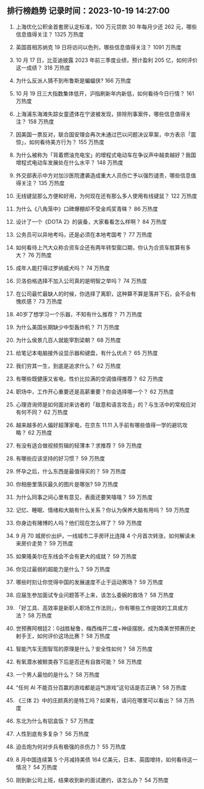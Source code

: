 
## 排行榜趋势 记录时间：2023-10-19 14:27:00
  
  1. 上海优化公积金首套房认定标准，100 万元贷款 30 年每月少还 262 元，哪些信息值得关注？ 1325 万热度
    
  2. 英国首相苏纳克 19 日将访问以色列，哪些信息值得关注？ 1091 万热度
    
  3. 10 月 17 日，比亚迪披露 2023 年前三季度业绩，预计盈利 205 亿，如何评价这一成绩？ 318 万热度
    
  4. 为什么反派人猜不到布鲁斯是蝙蝠侠? 166 万热度
    
  5. 10 月 19 日三大指数集体低开，沪指刷新年内新低，如何看待今日行情？ 161 万热度
    
  6. 上海浦东海滩失踪女童遗体在宁波被发现，排除刑事案件，哪些信息值得关注？ 158 万热度
    
  7. 因美国一票反对，联合国安理会再次未通过巴以问题决议草案，中方表示「震惊」，如何看待美方行为？ 155 万热度
    
  8. 为什么被称为「背着燃油充电宝」的增程式电动车在争议声中越卖越好？我国增程式电动车发展处在什么水平？ 148 万热度
    
  9. 外交部表示中方对加沙医院遭袭造成重大人员伤亡予以强烈谴责，哪些信息值得关注？ 135 万热度
    
  10. 无线键鼠那么方便和好用，为何现在还有那么多人使用有线键鼠？ 122 万热度
    
  11. 为什么《八角笼中》口碑爆棚却不受金鸡奖青睐？ 86 万热度
    
  12. 设计了一个《DOTA 2》的装备，大家看看怎么样啊？ 84 万热度
    
  13. 公务员可以异地考吗，还是必须在本地考国考？ 77 万热度
    
  14. 如何看待上汽大众称合资车企还有两年转型窗口期，你认为合资车胜算有多大？ 76 万热度
    
  15. 成年人能打得过罗纳威犬吗？ 74 万热度
    
  16. 贝洛伯格选择不加入公司真的是明智之举吗？ 74 万热度
    
  17. 在公司最忙最缺人的时候，你选择了离职，这种算不算是落井下石，会不会有愧疚感？ 73 万热度
    
  18. 40岁了想学习一个乐器，不知有什么推荐？ 71 万热度
    
  19. 为什么美国长期缺少中型轰炸机？ 71 万热度
    
  20. 为什么侯景几百人就能宰割梁朝？ 68 万热度
    
  21. 给笔记本电脑接外设显示器和键盘，有什么优点？ 65 万热度
    
  22. 我们穷其一生，到底是追求什么？ 62 万热度
    
  23. 有哪些既健康又省电，性价比拉满的空调值得推荐？ 62 万热度
    
  24. 职场中，工作开心重要还是高薪重要？你会选择哪一个？ 62 万热度
    
  25. 心理咨询师是如何面对来访者的「敌意和语言攻击」的？与生活中的常规应对有何不同？ 62 万热度
    
  26. 越来越多的人偏好超薄家电，在京东 11.11 入手前有哪些值得一学的避坑攻略？ 62 万热度
    
  27. 有没有适合做视频剪辑的轻薄本？求推荐？ 59 万热度
    
  28. 有哪些应该坚持的好习惯？ 59 万热度
    
  29. 怀孕之后，什么东西是最值得买的？ 59 万热度
    
  30. 你相册里落灰最久的图片是哪张? 59 万热度
    
  31. 为什么同事之间心里有意见，表面还要笑嘻嘻？ 59 万热度
    
  32. 记忆、睡眠、情绪和大脑有什么关系？你认为保养大脑有用吗？ 59 万热度
    
  33. 你身边有赌博的人吗？他们现在怎么样了？ 59 万热度
    
  34. 9 月 70 城房价出炉，一线城市二手房环比连降 4 个月首次转涨，如何解读未来房价走势？ 59 万热度
    
  35. 如果隆美尔在东线会不会有更大的成就？ 59 万热度
    
  36. 你见过最弱的超能力是什么？ 59 万热度
    
  37. 哪些时刻让你觉得中国的发展速度不止于运动赛场？ 59 万热度
    
  38. 应届生参加面试专业问题答不上来，该怎么委婉的救场？ 58 万热度
    
  39. 「好工具、高效率是新职人职场工作法则」，你有哪些工作提效的工具或方法？ 58 万热度
    
  40. 世预赛阿根廷2：0战胜秘鲁，梅西梅开二度+神级摆脱，成为南美世预赛历史射手王，如何评价这场比赛？ 58 万热度
    
  41. 智能汽车无图智驾的原理是什么？安全性如何？ 58 万热度
    
  42. 有氧潜水被鲸类吞下后是否还有自救可能？ 58 万热度
    
  43. 一个男人最怕的是什么？ 58 万热度
    
  44. “任何 AI 不能百分百赢的游戏都是运气游戏”这句话是否正确？ 58 万热度
    
  45. 《三体 2》中的庄颜真的是特工吗？如果有，请问在哪里可以看出？ 58 万热度
    
  46. 东北为什么有铝盒饭？ 57 万热度
    
  47. 人性到底有多复杂？ 56 万热度
    
  48. 迫击炮为何对步兵有极强的杀伤力？ 55 万热度
    
  49. 8 月中国连续第 5 个月减持美债 164 亿美元，日本、英国增持，如何看待这一情况？ 54 万热度
    
  50. 刚到新公司上班，结果收到新的面试邀约，该怎么办？ 54 万热度
    